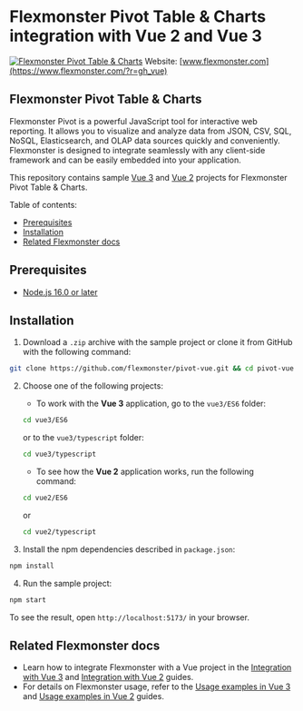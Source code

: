 # Flexmonster Pivot Table & Charts integration with Vue 2 and Vue 3
[![Flexmonster Pivot Table & Charts](https://cdn.flexmonster.com/landing.png)](http://flexmonster.com/?r=gh_vue)
Website: [www.flexmonster.com](https://www.flexmonster.com/?r=gh_vue)

## Flexmonster Pivot Table & Charts

Flexmonster Pivot is a powerful JavaScript tool for interactive web reporting. It allows you to visualize and analyze data from JSON, CSV, SQL, NoSQL, Elasticsearch, and OLAP data sources quickly and conveniently. Flexmonster is designed to integrate seamlessly with any client-side framework and can be easily embedded into your application.

This repository contains sample [Vue 3](https://vuejs.org/) and [Vue 2](https://v2.vuejs.org/) projects for Flexmonster Pivot Table & Charts.

Table of contents:

- [Prerequisites](#prerequisites)
- [Installation](#installation)
- [Related Flexmonster docs](#related-flexmonster-docs)

## Prerequisites

- [Node.js 16.0 or later](https://nodejs.org/en/)

## Installation

1. Download a `.zip` archive with the sample project or clone it from GitHub with the following command:

```bash
git clone https://github.com/flexmonster/pivot-vue.git && cd pivot-vue
```

2. Choose one of the following projects:

    - To work with the **Vue 3** application, go to the `vue3/ES6` folder:

    ```bash
    cd vue3/ES6
    ```
     or to the `vue3/typescript` folder:
    
    ```bash
    cd vue3/typescript
    ```

    - To see how the **Vue 2** application works, run the following command:

    ```bash
    cd vue2/ES6
    ```
    or 
    
    ```bash
    cd vue2/typescript
    ```

3. Install the npm dependencies described in `package.json`:

```bash
npm install
```

4. Run the sample project:

```bash
npm start 
```

To see the result, open `http://localhost:5173/` in your browser.

## Related Flexmonster docs

- Learn how to integrate Flexmonster with a Vue project in the [Integration with Vue 3](https://www.flexmonster.com/doc/integration-with-vue-3/?r=gh_vue) and [Integration with Vue 2](https://www.flexmonster.com/doc/integration-with-vue-2/?r=gh_vue) guides.
- For details on Flexmonster usage, refer to the [Usage examples in Vue 3](https://www.flexmonster.com/doc/flexmonster-in-vue-3/?r=gh_vue) and [Usage examples in Vue 2](https://www.flexmonster.com/doc/flexmonster-in-vue-2/?r=gh_vue) guides.
